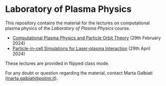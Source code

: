 # Laboratory of Plasma Physics
This repository contains the material for the lectures on computational plasma physics of the *Laboratory of Plasma Physics* course.

- [Computational Plasma Physics and Particle Orbit Theory](./Lecture1) (29th February 2024)
- [Particle-in-cell Simulations for Laser-plasma Interaction](./Lecture2) (29th April 2024)

These lectures are provided in flipped class mode.
  
For any doubt or question regarding the material, contact Marta Galbiati ([marta.galbiati@polimi.it](marta.galbiati@polimi.it)).
